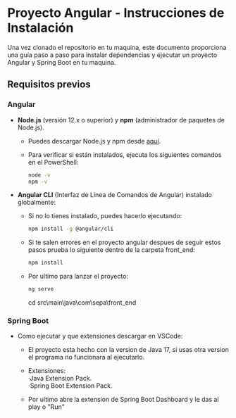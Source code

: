 # Proyecto Angular - Instrucciones de Instalación

Una vez clonado el repositorio en tu maquina, este documento proporciona una guía paso a paso para instalar dependencias y ejecutar un proyecto Angular y Spring Boot en tu maquina.

## Requisitos previos

### Angular
- **Node.js** (versión 12.x o superior) y **npm** (administrador de paquetes de Node.js).
  
  - Puedes descargar Node.js y npm desde [aquí](https://nodejs.org/).
    
  - Para verificar si están instalados, ejecuta los siguientes comandos en el PowerShell:
    ```bash
    node -v
    npm -v
    ```
    
- **Angular CLI** (Interfaz de Línea de Comandos de Angular) instalado globalmente:
  - Si no lo tienes instalado, puedes hacerlo ejecutando:
    ```bash
    npm install -g @angular/cli
    ```

  - Si te salen errores en el proyecto angular despues de seguir estos pasos prueba lo siguiente dentro de la carpeta front_end:
    ```bash
    npm install
    ```

  - Por ultimo para lanzar el proyecto:
    ```bash
    ng serve
    ```
    cd src\main\java\com\sepa\front_end
### Spring Boot
- Como ejecutar y que extensiones descargar en VSCode:
  - El proyecto esta hecho con la version de Java 17, si usas otra version el programa no funcionara al ejecutarlo.

  - Extensiones: <br>
    ·Java Extension Pack. <br>
    ·Spring Boot Extension Pack. <br>
 
  - Por ultimo abre la extension de Spring Boot Dashboard y le das al play o "Run"




